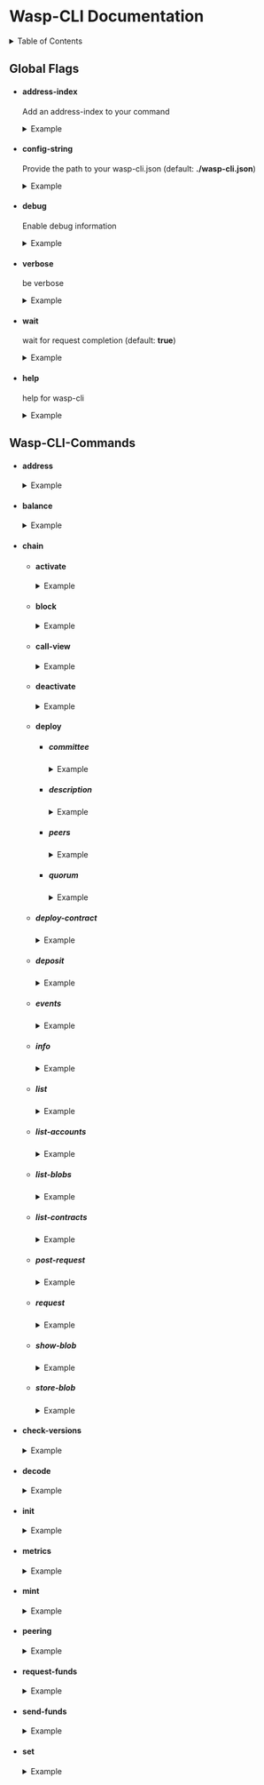 # Wasp-CLI Documentation

<details>
<summary>Table of Contents</summary>

* [Global Flags](#global-flags)
  * [address-index](#address-index)
  * [config string](#config-string)
  * [debug](#debug)
  * [verbose](#verbose)
  * [wait](#wait)
  * [help](#help)
* [Wasp-CLI Commands](#wasp-cli-commands)
  * [address](#address)
  * [balance](#balance)
  * [chain](#chain)
    * [activate](#activate)
    * [block](#block)
    * [call-view](#call-view)
    * [deactivate](#deactivate)
    * [deploy](#deploy)
      * [committee](#committee)
      * [description](#description)
      * [peers](#peers)
      * [quorum](#quorum)
    * [deploy-contract](#deploy-contract)
    * [deposit](#deposit)
    * [events](#events)
    * [info](#info)
    * [list](#list)
    * [list-accounts](#list-accounts)
    * [list-blobs](#list-blobs)
    * [list-contracts](#list-contracts)
    * [request](#request)
    * [post-request](#post-request)
    * [show-blob](#show-blob)
    * [store-blob](#store-blob)
  * [check-versions](#check-versions)
  * [decode](#decode)
  * [init](#init)
  * [metrics](#metrics)
  * [mint](#mint)
  * [peering](#peering)
  * [request-funds](#request-funds)
  * [send-funds](#send-funds)
  * [set](#set)

</details>

<!-- Global Flags  -->
## Global Flags
* #### address-index 
    Add an address-index to your command
    <details>
    <summary>Example</summary>

    ```bash

    ```

    </details>
    
* #### config-string
    Provide the path to your wasp-cli.json (default: **./wasp-cli.json**)
    <details>
    <summary>Example</summary>

    ```bash

    ```

    </details>

* #### debug
    Enable debug information
    <details>
    <summary>Example</summary>
    
    ```bash

    ```

    </details>

* #### verbose
    be verbose
    <details>
    <summary>Example</summary>
    
    ```bash

    ```

    </details>

* #### wait
    wait for request completion (default: **true**)
    <details>
    <summary>Example</summary>
    
    ```bash

    ```

    </details>

* #### help
    help for wasp-cli
    <details>
    <summary>Example</summary>
    
    ```bash
        ./wasp-cli -h
    ```

    </details>

## Wasp-CLI-Commands

* #### address
    
    <details>
    <summary>Example</summary>
    
    Command:

    ```bash
    ./wasp-cli address
    ```
    
    Response:

    ```bash
    Address index -i 1
    Address:     1BKQi3aa998nLP5be2KSi79GdcZSHN6v8mLFPQmDR2DbT  
    ```
    
    </details>

* #### balance
    
    <details>
    <summary>Example</summary>
    
    Command:

    ```bash
    ./wasp-cli balance -i 1
    ```

    Response:

    ```bash
    Address index 1
        Address: 1BKQi3aa998nLP5be2KSi79GdcZSHN6v8mLFPQmDR2DbT
        Balance:
        IOTA: 989898
        ---------------------------------------------------------
        Total: 989898
    ```

    </details>

* #### chain

    * #### activate
        
        <details>
        <summary>Example</summary>
    
        Command:

        ```bash
        ./wasp-cli chain activate --verbose
        ```

        Response:

        ```bash
        using Wasp host https://api.wasp.sc.iota.org
        ```

        </details>

    * #### block
        
        <details>
        <summary>Example</summary>
    
        Command:

        ```bash
        ./wasp-cli chain block
        ```

        Response:

        ```bash
        Block index: 235
        Timestamp: 2021-12-29T08:39:13Z
        Total requests: 1
        Successful requests: 1
        Off-ledger requests: 0
        Request 0 (5tKCDwpGkNcJzFMjkTqY4rJvfiX6TYaUCSVvSaMG5hgbV9)
            Kind: on-ledger
            Fee prepaid: no
            Sender: A/rrP4KDUsrEmuR4WaRYdWUH184ARTq9amaJBMV3vJHpbY::22e87e2d
            Contract Hname: 22e87e2d
            Entry point: b9c353a4
            Timestamp: 2021-12-29T08:39:10Z
            Arguments: (empty)
            Error: (empty)

        Total 0 events

        ```

        </details>

    * #### call-view

         <details>
        <summary>Example</summary>
    
        Command:

        ```bash
        
        ```

        Response:

        ```bash
        
        ```

        </details>

   * #### deactivate
        
        <details>
        <summary>Example</summary>
    
        Command:

        ```bash
        ./wasp-cli chain deactivate --verbose
        ```

        Response:

        ```bash
        using Wasp host https://api.wasp.sc.speccers-mana-fountain.org
        ```

        </details>

    * #### deploy

        * ##### committee
            
            <details>
            <summary>Example</summary>
    
            Command:

            ```bash
            ./wasp-cli chain deploy --committee=0,1,2,3 
            ```

            Response:

            ```bash
            creating new chain. Owner address: 1HxJxu91B5txjaCQZCrxKEYL2BBxditP9JXQ61z46eJRu. 
            State controller: UKkyiXTxSNxdr5aevmmcUDvBBfiFgCadYffETd84Bwct, N = 1, T = 3
            creating chain origin and init transaction 3Ld5XwiohBRCaRFXS6vGDJKtxpu2sJDNLoWSdpq6q5n6.. OK
            sending committee record to nodes.. OK
            activating chain ff8ZUUNKj755YxZghNpKa7KN3rGXUqUWdrssBJjHx8xP.. OK.
            chain has been created successfully on the Tangle. 
            ChainID: $/ff8ZUUNKj755YxZghNpKa7KN3rGXUqUWdrssBJjHx8xP, State address: UKkyiXTxSNxdr5aevmmcUDvBBfiFgCadYffETd84Bwct, N = 1, T = 3
            ```

            ![Chain deploy](img/chain-deploy.jpg)

            </details>

        * ##### description
            
            <details>
            <summary>Example</summary>
    
            Command:

            ```bash
            ./wasp-cli chain deploy --committee=0 --quorum=1 --description="DokuChain"
            ```

            Response:

            ```bash
            creating new chain. Owner address: 1HxJxu91B5txjaCQZCrxKEYL2BBxditP9JXQ61z46eJRu. 
            State controller: Zf3nfAKAZqjowZQ5rZhwNwX9AHF28vgBgiLFJPHjt1Xh, N = 1, T = 1
            creating chain origin and init transaction 7kGp7Fkdn5c4dehuaZChaKzeqgwQAmxGiDJFCQvtL7FV.. OK
            sending committee record to nodes.. OK
            activating chain kf3YnVTbEgEAjyK5thXuaH61AdZmDs6Qttn7gjzG9H4k.. OK.
            chain has been created successfully on the Tangle.
            ChainID: $/kf3YnVTbEgEAjyK5thXuaH61AdZmDs6Qttn7gjzG9H4k, State address: Zf3nfAKAZqjowZQ5rZhwNwX9AHF28vgBgiLFJPHjt1Xh, N = 1, T = 1

            ```

            ![Chain deploy](img/chain-deploy.jpg)

            </details>

        * ##### peers
            
            <details>
            <summary>Example</summary>
    
            Command:

            ```bash
        
            ```

            Response:

            ```bash
        
            ```

            </details>

        * ##### quorum
            
            <details>
            <summary>Example</summary>
    
            Command:

            ```bash
        
            ```

            Response:

            ```bash
        
            ```

            </details>

  * ##### deploy-contract
    
    <details>
    <summary>Example</summary>
    
    ```bash

    ```

    Response:

    ```bash
    
    ```

    </details>

  * ##### deposit
    
    <details>
    <summary>Example</summary>
    
    ```bash

    ```

    Response:

    ```bash
    
    ```

    </details>

  * ##### events
    
    <details>
    <summary>Example</summary>
    
     ```bash

    ```

    Response:

    ```bash
    
    ```

    </details>

  * ##### info
    
    <details>
    <summary>Example</summary>
    
    ```bash

    ```

    Response:

    ```bash
    
    ```

    </details>

  * ##### list
    
    <details>
    <summary>Example</summary>
    
    ```bash

    ```

    Response:

    ```bash
    
    ```

    </details>

  * ##### list-accounts
    
    <details>
    <summary>Example</summary>
    
    ```bash

    ```

    Response:

    ```bash
    
    ```

    </details>
  
  * ##### list-blobs
    
    <details>
    <summary>Example</summary>
    
    ```bash

    ```

    Response:

    ```bash
    
    ```

    </details>

  * ##### list-contracts
    
    <details>
    <summary>Example</summary>
    
    ```bash

    ```

    Response:

    ```bash
    
    ```

    </details>

  * ##### post-request
    
    <details>
    <summary>Example</summary>
    
    ```bash

    ```

    Response:

    ```bash
    
    ```

    </details>
  
  * ##### request
    
    <details>
    <summary>Example</summary>
    
    ```bash

    ```

    Response:

    ```bash
    
    ```

    </details>
  
  * ##### show-blob
    
    <details>
    <summary>Example</summary>
    
    ```bash

    ```

    Response:

    ```bash
    
    ```

    </details>

  * ##### store-blob
    
    <details>
    <summary>Example</summary>
    
    ```bash

    ```

    Response:

    ```bash
    
    ```

    </details>

* #### check-versions
    
    <details>
    <summary>Example</summary>
    
    Command:

    ```bash
    ./wasp-cli 
    ```
    
    Response:

    ```bash
  
    ```
    
    </details>

* #### decode
    
    <details>
    <summary>Example</summary>
    
    Command:

    ```bash
    ./wasp-cli 
    ```
    
    Response:

    ```bash
  
    ```
    
    </details>

* #### init
    
    <details>
    <summary>Example</summary>
    
    Command:

    ```bash
    ./wasp-cli 
    ```
    
    Response:

    ```bash
  
    ```
    
    </details>

* #### metrics
    
    <details>
    <summary>Example</summary>
    
    Command:

    ```bash
    ./wasp-cli 
    ```
    
    Response:

    ```bash
  
    ```
    
    </details>

* #### mint
    
    <details>
    <summary>Example</summary>
    
    Command:

    ```bash
    ./wasp-cli 
    ```
    
    Response:

    ```bash
  
    ```
    
    </details>

* #### peering
    
    <details>
    <summary>Example</summary>
    
    Command:

    ```bash
    ./wasp-cli 
    ```
    
    Response:

    ```bash
  
    ```
    
    </details>

* #### request-funds
    
    <details>
    <summary>Example</summary>
    
    Command:

    ```bash
    ./wasp-cli 
    ```
    
    Response:

    ```bash
  
    ```
    
    </details>

* #### send-funds
    
    <details>
    <summary>Example</summary>
    
    Command:

    ```bash
    ./wasp-cli 
    ```
    
    Response:

    ```bash
  
    ```
    
    </details>

* #### set
    
    <details>
    <summary>Example</summary>
    
    Command:

    ```bash
    ./wasp-cli 
    ```
    
    Response:

    ```bash
  
    ```
    
    </details>
